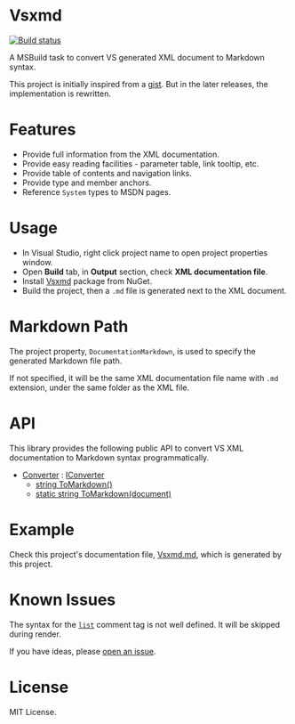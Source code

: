# Vsxmd

[![Build status](https://ci.appveyor.com/api/projects/status/mxm9wcf5j5yrf1uu/branch/master?svg=true)](https://ci.appveyor.com/project/lijunle/vsxmd/branch/master)

A MSBuild task to convert VS generated XML document to Markdown syntax.

This project is initially inspired from a [gist](https://gist.github.com/formix/515d3d11ee7c1c252f92). But in the later releases, the implementation is rewritten.

# Features

- Provide full information from the XML documentation.
- Provide easy reading facilities - parameter table, link tooltip, etc.
- Provide table of contents and navigation links.
- Provide type and member anchors.
- Reference `System` types to MSDN pages.

# Usage

- In Visual Studio, right click project name to open project properties window.
- Open **Build** tab, in **Output** section, check **XML documentation file**.
- Install [Vsxmd](https://www.nuget.org/packages/Vsxmd/) package from NuGet.
- Build the project, then a `.md` file is generated next to the XML document.

# Markdown Path

The project property, `DocumentationMarkdown`, is used to specify the generated Markdown file path.

If not specified, it will be the same XML documentation file name with `.md` extension, under the same folder as the XML file.

# API

This library provides the following public API to convert VS XML documentation to Markdown syntax programmatically.

- [Converter](https://github.com/lijunle/Vsxmd/blob/master/Vsxmd/Vsxmd.md#T-Vsxmd-Converter) : [IConverter](https://github.com/lijunle/Vsxmd/blob/master/Vsxmd/Vsxmd.md#T-Vsxmd-IConverter)
  - [string ToMarkdown()](https://github.com/lijunle/Vsxmd/blob/master/Vsxmd/Vsxmd.md#M-Vsxmd-IConverter-ToMarkdown)
  - [static string ToMarkdown(document)](https://github.com/lijunle/Vsxmd/blob/master/Vsxmd/Vsxmd.md#M-Vsxmd-Converter-ToMarkdown-System-Xml-Linq-XDocument-)

# Example

Check this project's documentation file, [Vsxmd.md](https://github.com/lijunle/Vsxmd/blob/master/Vsxmd/Vsxmd.md), which is generated by this project.

# Known Issues

The syntax for the [`list`](https://msdn.microsoft.com/en-us/library/y3ww3c7e.aspx) comment tag is not well defined. It will be skipped during render.

If you have ideas, please [open an issue](https://github.com/lijunle/Vsxmd/issues).

# License

MIT License.
